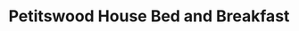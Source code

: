 ---
title: "Petitswood House Bed and Breakfast"
address: "Pettitswood hse Dublin Rd., Mullingar, Co. Westmeath Co. Westmeath"
tel: "(044)9348397"
county: "Dublin"
category: "Guesthouses"
type: "Content"
lat: "53.52298551"
lng: "-7.309265451"
---